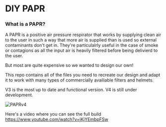 # DIY PAPR

### What is a PAPR?

A PAPR is a positive air pressure respirator that works by supplying clean air to the user in such a way that more air is supplied than is used so external contaminants don't get in.
They're particulalrly useful in the case of smoke or contagions as all the input air is heavily filtered before being delivierd to the user.

But most are quite expensive so we wanted to design our own!

This repo contains all of the files you need to recreate our design and adapt it to work with many types of commercially availiable filters and helmets. 

V3 is the most up to date and functional version. V4 is still under development.


![PAPRv4](https://github.com/thethoughtemporium/PAPR/blob/main/493507e8-c7e0-45a2-9ea5-cce407912ea4.PNG?raw=true)


Here's a video where you can see the full build https://www.youtube.com/watch?v=jKjYEmbpFSw
